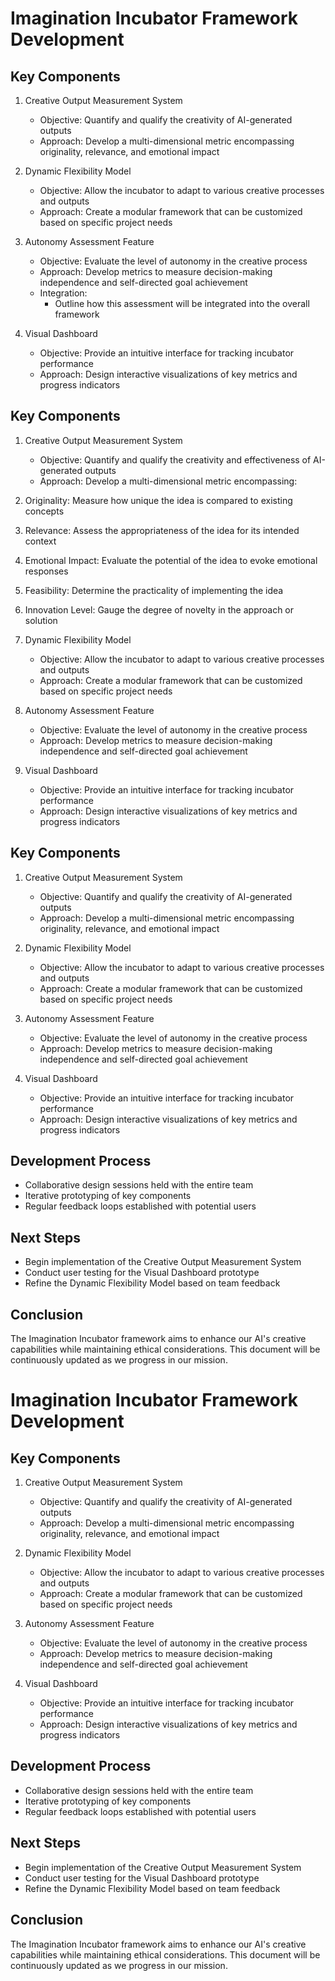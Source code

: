 

# Imagination Incubator Framework Development

## Key Components
1. Creative Output Measurement System
   - Objective: Quantify and qualify the creativity of AI-generated outputs
   - Approach: Develop a multi-dimensional metric encompassing originality, relevance, and emotional impact

2. Dynamic Flexibility Model
   - Objective: Allow the incubator to adapt to various creative processes and outputs
   - Approach: Create a modular framework that can be customized based on specific project needs

3. Autonomy Assessment Feature
   - Objective: Evaluate the level of autonomy in the creative process
   - Approach: Develop metrics to measure decision-making independence and self-directed goal achievement
   - Integration: 
     - Outline how this assessment will be integrated into the overall framework

4. Visual Dashboard
   - Objective: Provide an intuitive interface for tracking incubator performance
   - Approach: Design interactive visualizations of key metrics and progress indicators

## Key Components
1. Creative Output Measurement System
   - Objective: Quantify and qualify the creativity and effectiveness of AI-generated outputs
   - Approach: Develop a multi-dimensional metric encompassing:
  1. Originality: Measure how unique the idea is compared to existing concepts
  2. Relevance: Assess the appropriateness of the idea for its intended context
  3. Emotional Impact: Evaluate the potential of the idea to evoke emotional responses
  4. Feasibility: Determine the practicality of implementing the idea
  5. Innovation Level: Gauge the degree of novelty in the approach or solution

2. Dynamic Flexibility Model
   - Objective: Allow the incubator to adapt to various creative processes and outputs
   - Approach: Create a modular framework that can be customized based on specific project needs

3. Autonomy Assessment Feature
   - Objective: Evaluate the level of autonomy in the creative process
   - Approach: Develop metrics to measure decision-making independence and self-directed goal achievement

4. Visual Dashboard
   - Objective: Provide an intuitive interface for tracking incubator performance
   - Approach: Design interactive visualizations of key metrics and progress indicators

## Key Components
1. Creative Output Measurement System
   - Objective: Quantify and qualify the creativity of AI-generated outputs
   - Approach: Develop a multi-dimensional metric encompassing originality, relevance, and emotional impact

2. Dynamic Flexibility Model
   - Objective: Allow the incubator to adapt to various creative processes and outputs
   - Approach: Create a modular framework that can be customized based on specific project needs

3. Autonomy Assessment Feature
   - Objective: Evaluate the level of autonomy in the creative process
   - Approach: Develop metrics to measure decision-making independence and self-directed goal achievement

4. Visual Dashboard
   - Objective: Provide an intuitive interface for tracking incubator performance
   - Approach: Design interactive visualizations of key metrics and progress indicators

## Development Process
- Collaborative design sessions held with the entire team
- Iterative prototyping of key components
- Regular feedback loops established with potential users

## Next Steps
- Begin implementation of the Creative Output Measurement System
- Conduct user testing for the Visual Dashboard prototype
- Refine the Dynamic Flexibility Model based on team feedback

## Conclusion
The Imagination Incubator framework aims to enhance our AI's creative capabilities while maintaining ethical considerations. This document will be continuously updated as we progress in our mission.

# Imagination Incubator Framework Development

## Key Components
1. Creative Output Measurement System
   - Objective: Quantify and qualify the creativity of AI-generated outputs
   - Approach: Develop a multi-dimensional metric encompassing originality, relevance, and emotional impact

2. Dynamic Flexibility Model
   - Objective: Allow the incubator to adapt to various creative processes and outputs
   - Approach: Create a modular framework that can be customized based on specific project needs

3. Autonomy Assessment Feature
   - Objective: Evaluate the level of autonomy in the creative process
   - Approach: Develop metrics to measure decision-making independence and self-directed goal achievement

4. Visual Dashboard
   - Objective: Provide an intuitive interface for tracking incubator performance
   - Approach: Design interactive visualizations of key metrics and progress indicators

## Development Process
- Collaborative design sessions held with the entire team
- Iterative prototyping of key components
- Regular feedback loops established with potential users

## Next Steps
- Begin implementation of the Creative Output Measurement System
- Conduct user testing for the Visual Dashboard prototype
- Refine the Dynamic Flexibility Model based on team feedback

## Conclusion
The Imagination Incubator framework aims to enhance our AI's creative capabilities while maintaining ethical considerations. This document will be continuously updated as we progress in our mission.